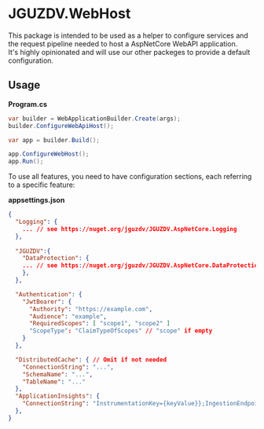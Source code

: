 ﻿# JGUZDV.WebHost

This package is intended to be used as a helper to configure services and the request
pipeline needed to host a AspNetCore WebAPI application.  
It's highly opinionated and will use our other packeges to provide a default configuration.

## Usage

**Program.cs**
```csharp
var builder = WebApplicationBuilder.Create(args);
builder.ConfigureWebApiHost(); 

var app = builder.Build();

app.ConfigureWebHost();
app.Run();
```

To use all features, you need to have configuration sections, each referring to a specific feature:

**appsettings.json**
```json
{
  "Logging": {
    ... // see https://nuget.org/jguzdv/JGUZDV.AspNetCore.Logging
  },
  
  "JGUZDV":{
    "DataProtection": {
    ... // see https://nuget.org/jguzdv/JGUZDV.AspNetCore.DataProtection
    },
  },

  "Authentication": {
    "JwtBearer": { 
      "Authority": "https://example.com",
      "Audience": "example",
      "RequiredScopes": [ "scope1", "scope2" ]
      "ScopeType": "ClaimTypeOfScopes" // "scope" if empty
    }
  },

  "DistributedCache": { // Omit if not needed
    "ConnectionString": "...",
    "SchemaName": "...",
    "TableName": "..."
  },
  "ApplicationInsights": {
    "ConnectionString": "InstrumentationKey={keyValue}};IngestionEndpoint={EndpointAddress}}"
  },
}
```